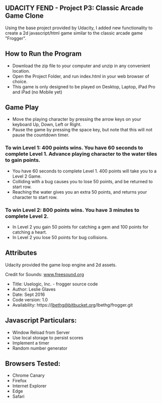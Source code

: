 ## UDACITY FEND - Project P3: Classic Arcade Game Clone

Using the base project provided by Udacity, I added new functionality to create a 2d javascript/html game similar to the classic arcade game "Frogger".  

## How to Run the Program
* Download the zip file to your computer and unzip in any convenient location.
* Open the Project Folder, and run index.html in your web browser of choice.
* This game is only designed to be played on Desktop, Laptop, iPad Pro and iPad (no Mobile yet)

## Game Play
* Move the playing character by pressing the arrow keys on your keyboard Up, Down, Left or Right.
* Pause the game by pressing the space key, but note that this will not pause the countdown timer.

### To win Level 1:  400 points wins. You have 60 seconds to complete Level 1. Advance playing character to the water tiles to gain points.

* You have 60 seconds to complete Level 1.  400 points will take you to a Level 2 Game. 
* Colliding with a bug causes you to lose 50 points, and be returned to start row.
* Reaching the water gives you an extra 50 points, and returns your character to start row.

### To win Level 2:  800 points wins.  You have 3 minutes to complete Level 2.

* In Level 2 you gain 50 points for catching a gem and 100 points for catching a heart.
* In Level 2 you lose 50 points for bug collisions.

## Attributes

Udacity provided the game loop engine and 2d assets.  

Credit for Sounds:
www.freesound.org

*    Title: Uselogic, Inc. - frogger source code
*    Author: Leslie Glaves
*    Date: Sept 2016
*    Code version: 1.0
*    Availability: https://lbethg@bitbucket.org/lbethg/frogger.git

## Javascript Particulars:
*   Window Reload from Server
*   Use local storage to persist scores
*   Implement a timer
*   Random number generator

## Browsers Tested:
* Chrome Canary
* Firefox
* Internet Explorer
* Edge
* Safari

